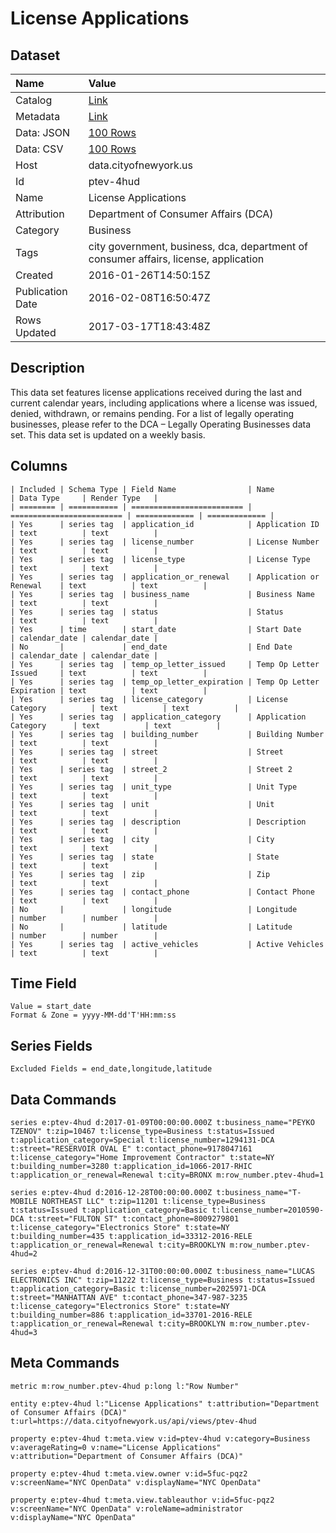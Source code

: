 # License Applications

## Dataset

| Name | Value |
| :--- | :---- |
| Catalog | [Link](https://catalog.data.gov/dataset/license-applications) |
| Metadata | [Link](https://data.cityofnewyork.us/api/views/ptev-4hud) |
| Data: JSON | [100 Rows](https://data.cityofnewyork.us/api/views/ptev-4hud/rows.json?max_rows=100) |
| Data: CSV | [100 Rows](https://data.cityofnewyork.us/api/views/ptev-4hud/rows.csv?max_rows=100) |
| Host | data.cityofnewyork.us |
| Id | ptev-4hud |
| Name | License Applications |
| Attribution | Department of Consumer Affairs (DCA) |
| Category | Business |
| Tags | city government, business, dca, department of consumer affairs, license, application |
| Created | 2016-01-26T14:50:15Z |
| Publication Date | 2016-02-08T16:50:47Z |
| Rows Updated | 2017-03-17T18:43:48Z |

## Description

This data set features license applications received during the last and current calendar years, including applications where a license was issued, denied, withdrawn, or remains pending. For a list of legally operating businesses, please refer to the DCA – Legally Operating Businesses data set. This data set is updated on a weekly basis.

## Columns

```ls
| Included | Schema Type | Field Name                | Name                      | Data Type     | Render Type   |
| ======== | =========== | ========================= | ========================= | ============= | ============= |
| Yes      | series tag  | application_id            | Application ID            | text          | text          |
| Yes      | series tag  | license_number            | License Number            | text          | text          |
| Yes      | series tag  | license_type              | License Type              | text          | text          |
| Yes      | series tag  | application_or_renewal    | Application or Renewal    | text          | text          |
| Yes      | series tag  | business_name             | Business Name             | text          | text          |
| Yes      | series tag  | status                    | Status                    | text          | text          |
| Yes      | time        | start_date                | Start Date                | calendar_date | calendar_date |
| No       |             | end_date                  | End Date                  | calendar_date | calendar_date |
| Yes      | series tag  | temp_op_letter_issued     | Temp Op Letter Issued     | text          | text          |
| Yes      | series tag  | temp_op_letter_expiration | Temp Op Letter Expiration | text          | text          |
| Yes      | series tag  | license_category          | License Category          | text          | text          |
| Yes      | series tag  | application_category      | Application Category      | text          | text          |
| Yes      | series tag  | building_number           | Building Number           | text          | text          |
| Yes      | series tag  | street                    | Street                    | text          | text          |
| Yes      | series tag  | street_2                  | Street 2                  | text          | text          |
| Yes      | series tag  | unit_type                 | Unit Type                 | text          | text          |
| Yes      | series tag  | unit                      | Unit                      | text          | text          |
| Yes      | series tag  | description               | Description               | text          | text          |
| Yes      | series tag  | city                      | City                      | text          | text          |
| Yes      | series tag  | state                     | State                     | text          | text          |
| Yes      | series tag  | zip                       | Zip                       | text          | text          |
| Yes      | series tag  | contact_phone             | Contact Phone             | text          | text          |
| No       |             | longitude                 | Longitude                 | number        | number        |
| No       |             | latitude                  | Latitude                  | number        | number        |
| Yes      | series tag  | active_vehicles           | Active Vehicles           | text          | text          |
```

## Time Field

```ls
Value = start_date
Format & Zone = yyyy-MM-dd'T'HH:mm:ss
```

## Series Fields

```ls
Excluded Fields = end_date,longitude,latitude
```

## Data Commands

```ls
series e:ptev-4hud d:2017-01-09T00:00:00.000Z t:business_name="PEYKO TZENOV" t:zip=10467 t:license_type=Business t:status=Issued t:application_category=Special t:license_number=1294131-DCA t:street="RESERVOIR OVAL E" t:contact_phone=9178047161 t:license_category="Home Improvement Contractor" t:state=NY t:building_number=3280 t:application_id=1066-2017-RHIC t:application_or_renewal=Renewal t:city=BRONX m:row_number.ptev-4hud=1

series e:ptev-4hud d:2016-12-28T00:00:00.000Z t:business_name="T-MOBILE NORTHEAST LLC" t:zip=11201 t:license_type=Business t:status=Issued t:application_category=Basic t:license_number=2010590-DCA t:street="FULTON ST" t:contact_phone=8009279801 t:license_category="Electronics Store" t:state=NY t:building_number=435 t:application_id=33312-2016-RELE t:application_or_renewal=Renewal t:city=BROOKLYN m:row_number.ptev-4hud=2

series e:ptev-4hud d:2016-12-31T00:00:00.000Z t:business_name="LUCAS ELECTRONICS INC" t:zip=11222 t:license_type=Business t:status=Issued t:application_category=Basic t:license_number=2025971-DCA t:street="MANHATTAN AVE" t:contact_phone=347-987-3235 t:license_category="Electronics Store" t:state=NY t:building_number=886 t:application_id=33701-2016-RELE t:application_or_renewal=Renewal t:city=BROOKLYN m:row_number.ptev-4hud=3
```

## Meta Commands

```ls
metric m:row_number.ptev-4hud p:long l:"Row Number"

entity e:ptev-4hud l:"License Applications" t:attribution="Department of Consumer Affairs (DCA)" t:url=https://data.cityofnewyork.us/api/views/ptev-4hud

property e:ptev-4hud t:meta.view v:id=ptev-4hud v:category=Business v:averageRating=0 v:name="License Applications" v:attribution="Department of Consumer Affairs (DCA)"

property e:ptev-4hud t:meta.view.owner v:id=5fuc-pqz2 v:screenName="NYC OpenData" v:displayName="NYC OpenData"

property e:ptev-4hud t:meta.view.tableauthor v:id=5fuc-pqz2 v:screenName="NYC OpenData" v:roleName=administrator v:displayName="NYC OpenData"
```